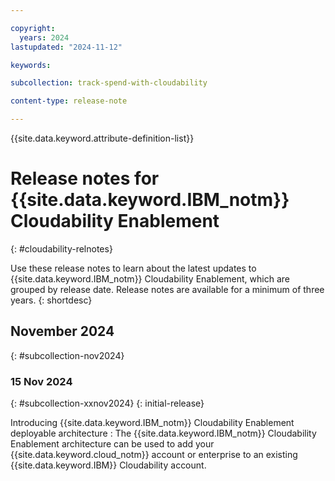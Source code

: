 ```yaml
---

copyright:
  years: 2024
lastupdated: "2024-11-12"

keywords:

subcollection: track-spend-with-cloudability

content-type: release-note

---
```




{{site.data.keyword.attribute-definition-list}}



# Release notes for {{site.data.keyword.IBM_notm}} Cloudability Enablement
{: #cloudability-relnotes}



Use these release notes to learn about the latest updates to {{site.data.keyword.IBM_notm}} Cloudability Enablement, which are grouped by release date. Release notes are available for a minimum of three years.
{: shortdesc}

## November 2024
{: #subcollection-nov2024}

### 15 Nov 2024
{: #subcollection-xxnov2024}
{: initial-release}

Introducing {{site.data.keyword.IBM_notm}} Cloudability Enablement deployable architecture : The {{site.data.keyword.IBM_notm}} Cloudability Enablement architecture can be used to add your {{site.data.keyword.cloud_notm}} account or enterprise to an existing {{site.data.keyword.IBM}} Cloudability account.
